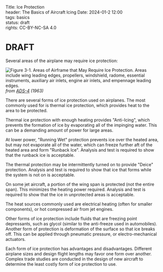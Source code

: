 Title: Ice Protection       
header: The Basics of Aircraft Icing
Date: 2024-01-2 12:00  
tags: basics  
status: draft  
rights: CC-BY-NC-SA 4.0

# DRAFT

Several areas of the airplane may require ice protection: 

![Figure 3-1. Areas of Airframe that May Require Ice Protection. 
Areas include wing leading edges, propellers, windshield, radome,
essential instruments, auxiliary air inlets, engine air inlets, 
and empennage leading edges.](..%2Fimages/ads4/Figure3-1.png)  
_from [ADS-4](https://apps.dtic.mil/sti/citations/AD0608865) (1963)_  

There are several forms of ice protection used on airplanes. 
The most commonly used for is thermal ice protection, 
which provides heat to the area to be protected. 

Thermal ice protection with enough heating provides "Anti-Icing", 
which prevents the formation of ice by evaporating all of the impinging water. 
This can be a demanding amount of power for large areas.  

At lower power, "Running Wet" protection prevents ice over the heated area, 
but may not evaporate all of the water, which can freeze further aft of the heated area 
and form "Runback Ice". 
Analysis and test is required to show that the runback ice is acceptable. 

The thermal protection may be intermittently turned on to provide "Deice" protection. 
Analysis and test is required to show that ice that forms while the system is not on is acceptable. 

On some jet aircraft, a portion of the wing span is protected
(not the entire span). This minimizes the heating power required. 
Analysis and test is required to show that the ice in unprotected areas is acceptable.

The heat sources commonly used are electrical heating (often for smaller components), 
or hot compressed air from jet engines. 

Other forms of ice protection include fluids that are freezing point depressants, 
such as glycol (similar to the anti-freeze used in automobiles). 
Another form of protection is deformation of the surface so that ice breaks off. 
This can be applied through pneumatic pressure, or electro-mechanical actuators. 

Each form of ice protection has advantages and disadvantages. 
Different airplane sizes and design flight lengths may favor one form 
over another. Complex trade studies are conducted in the design 
of new aircraft to determine the least costly form of ice protection to use. 
